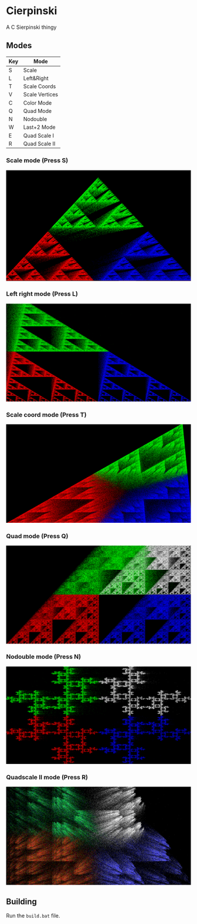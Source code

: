 # Cierpinski

A C Sierpinski thingy

## Modes 

| Key | Mode          |
|-----|---------------|
| S   | Scale         |
| L   | Left&Right    |
| T   | Scale Coords  |
| V   | Scale Vertices|
| C   | Color Mode    |
| Q   | Quad Mode     |
| N   | Nodouble      |
| W   | Last+2 Mode   |
| E   | Quad Scale I  |
| R   | Quad Scale II |

### Scale mode (Press S)
![Sierpinski Fractal](s.png)

### Left right mode (Press L)
![Sierpinski Fractal](l.png)

### Scale coord mode (Press T)
![Sierpinski Fractal](t.png)

### Quad mode (Press Q)
![Sierpinski Fractal](q.png)

### Nodouble mode (Press N)
![Sierpinski Fractal](n.png)

### Quadscale II mode (Press R)
![Sierpinski Fractal](r.png)

## Building

Run the `build.bat` file.
